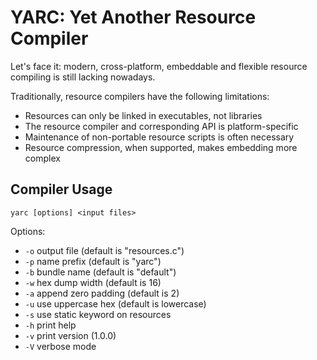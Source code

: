 # YARC: Yet Another Resource Compiler

Let's face it: modern, cross-platform, embeddable and flexible resource compiling is still lacking nowadays.

Traditionally, resource compilers have the following limitations:

* Resources can only be linked in executables, not libraries
* The resource compiler and corresponding API is platform-specific
* Maintenance of non-portable resource scripts is often necessary
* Resource compression, when supported, makes embedding more complex

## Compiler Usage

`yarc [options] <input files>`

Options:
 * `-o` <output file>  output file (default is "resources.c")
 * `-p` <prefix>       name prefix (default is "yarc")
 * `-b` <bundle>       bundle name (default is "default")
 * `-w` <width>        hex dump width (default is 16)
 * `-a` <padding>      append zero padding (default is 2)
 * `-u`                use uppercase hex (default is lowercase)
 * `-s`                use static keyword on resources
 * `-h`                print help
 * `-v`                print version (1.0.0)
 * `-V`                verbose mode


